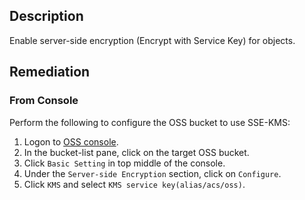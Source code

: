 ## Description

Enable server-side encryption (Encrypt with Service Key) for objects.

## Remediation

### From Console

Perform the following to configure the OSS bucket to use SSE-KMS:

1. Logon to [OSS console](https://oss.console.aliyun.com/overview).
2. In the bucket-list pane, click on the target OSS bucket.
3. Click `Basic Setting` in top middle of the console.
4. Under the `Server-side Encryption` section, click on `Configure`.
5. Click `KMS` and select `KMS service key(alias/acs/oss)`.